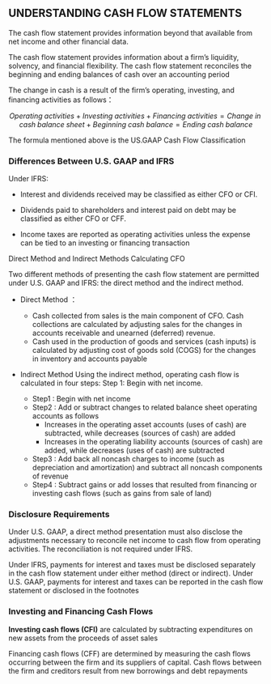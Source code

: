 ## UNDERSTANDING CASH FLOW STATEMENTS

The cash flow statement provides information beyond that available from net income and other financial data. 

The cash flow statement provides information about a firm’s liquidity, solvency, and financial flexibility. The cash flow statement reconciles the beginning and ending balances of cash over an accounting period 

The change in cash is a result of the firm’s operating, investing, and financing activities as follows：

$$
Operating \; activities + Investing \; activities + Financing \; activities = Change \; in \; cash \; balance \; sheet + Beginning \; cash \; balance = Ending \; cash \; balance  
$$

The formula mentioned above is the US.GAAP Cash Flow Classification 

### Differences Between U.S. GAAP and IFRS  

Under IFRS:

- Interest and dividends received may be classified as either CFO or CFI. 

- Dividends paid to shareholders and interest paid on debt may be classified as either CFO or CFF. 

- Income taxes are reported as operating activities unless the expense can be tied to an investing or financing transaction      

Direct Method and Indirect Methods Calculating CFO  

Two different methods of presenting the cash flow statement are permitted under U.S. GAAP and IFRS: the direct method and the indirect method.  
- Direct Method ： 
    - Cash collected from sales is the main component of CFO. Cash collections are calculated by adjusting sales for the changes in accounts receivable and unearned (deferred) revenue.
    - Cash used in the production of goods and services (cash inputs) is calculated by adjusting cost of goods sold (COGS) for the changes in inventory and accounts payable

- Indirect Method 
    Using the indirect method, operating cash flow is calculated in four steps: Step 1: Begin with net income.  
    - Step1 : Begin with net income 
    - Step2 : Add or subtract changes to related balance sheet operating accounts as follows  
        - Increases in the operating asset accounts (uses of cash) are subtracted, while decreases (sources of cash) are added 
        - Increases in the operating liability accounts (sources of cash) are added, while decreases (uses of cash) are subtracted  
    - Step3 : Add back all noncash charges to income (such as depreciation and amortization) and subtract all noncash components of revenue  
    - Step4 : Subtract gains or add losses that resulted from financing or investing cash flows (such as gains from sale of land)  

### Disclosure Requirements 
Under U.S. GAAP, a direct method presentation must also disclose the adjustments necessary to reconcile net income to cash flow from operating activities. The reconciliation is not required under IFRS. 

Under IFRS, payments for interest and taxes must be disclosed separately in the cash flow statement under either method (direct or indirect). Under U.S. GAAP, payments for interest and taxes can be reported in the cash flow statement or disclosed in the footnotes 

### Investing and Financing Cash Flows 

**Investing cash flows (CFI)** are calculated by subtracting expenditures on new assets from the proceeds of asset sales  

Financing cash flows (CFF) are determined by measuring the cash flows occurring between the firm and its suppliers of capital. Cash flows between the firm and creditors result from new borrowings and debt repayments 



